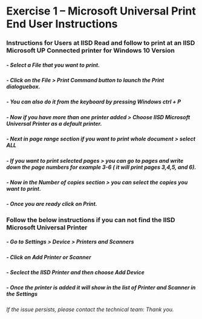 # Exercise 1 – Microsoft Universal Print End User Instructions

### Instructions for Users at IISD Read and follow to print at an IISD Microsoft UP Connected printer for Windows 10 Version

##### - Select a File that you want to print.

##### - Click on the **File** > **Print** Command button to launch the Print dialoguebox.

##### - You can also do it from the keyboard by pressing **Windows ctrl + P**

##### - Now if you have more than one printer added > Choose **IISD Microsoft Universal Printer** as a default printer.

##### - Next in page range section if you want to print whole document > select  **ALL**

##### - If you want to print selected pages > you can go to pages and write down the page numbers for example 3-6 ( it will print pages 3,4,5, and 6).

##### - Now in the Number of copies section > you can select the copies you want to print.

##### - Once you are ready click on **Print**.

### Follow the below instructions if you can not find the IISD Microsoft Universal Printer 

##### - Go to **Settings > Device > Printers and Scanners**

##### - Click on **Add Printer or Scanner**

##### - Seclect the **IISD Printer** and then choose **Add Device**

##### - Once the printer is added it will show in the list of **Printer and Scanner** in the **Settings**

 *If the issue persists, please contact the technical team: Thank you.* 
